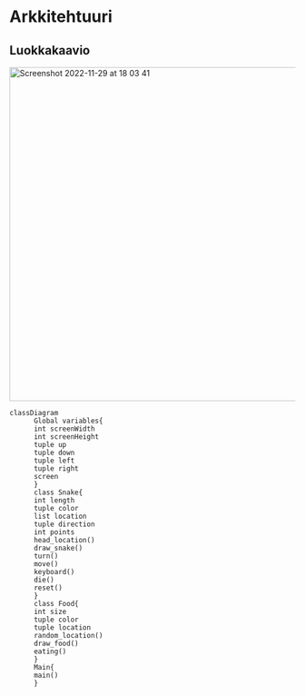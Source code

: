 # Arkkitehtuuri 
## Luokkakaavio
<img width="588" alt="Screenshot 2022-11-29 at 18 03 41" src="https://user-images.githubusercontent.com/101987621/204580497-ceed84d1-29b3-4275-98c0-24bd1bcffefc.png">

```mermaid
classDiagram
      Global variables{
      int screenWidth
      int screenHeight
      tuple up
      tuple down
      tuple left
      tuple right
      screen
      }
      class Snake{
      int length
      tuple color
      list location
      tuple direction
      int points
      head_location()
      draw_snake()
      turn()
      move()
      keyboard()
      die()
      reset()
      }
      class Food{
      int size
      tuple color
      tuple location
      random_location()
      draw_food()
      eating()
      }
      Main{
      main()
      }
